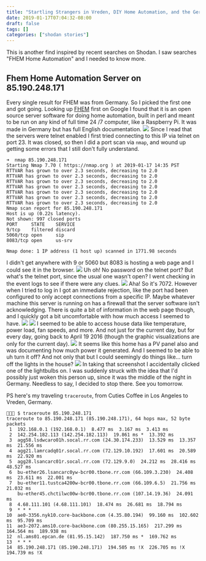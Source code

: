 ```yaml
---
title: "Startling Strangers in Vreden, DIY Home Automation, and the German Word for Waking Up in the Middle of the Night with the Realization That You Left Your Server Unsecured"
date: 2019-01-17T07:04:32-08:00
draft: false
tags: []
categories: ["shodan stories"]
---
```


This is another find inspired by recent searches on Shodan. I saw searches "FHEM Home Automation" and I needed to know more.

## Fhem Home Automation Server on 85.190.248.171
Every single result for FHEM was from Germany. So I picked the first one and got going. Looking up [FHEM](https://www.fhem.de/) first on Google I found that it is an open source server software for doing home automation, built in perl and meant to be run on any kind of full time 24 /7 computer, like a Raspberry Pi. It was made in Germany but has full English documentation.
![](/images/100Days/Day14/fhem.png)
Since I read that the servers were telnet enabled I first tried connecting to this IP via telnet on port 23. It was closed, so then I did a port scan via `nmap`, and wound up getting some errors that I still don't fully understand.

```
➜  nmap 85.190.248.171
Starting Nmap 7.70 ( https://nmap.org ) at 2019-01-17 14:35 PST
RTTVAR has grown to over 2.3 seconds, decreasing to 2.0
RTTVAR has grown to over 2.3 seconds, decreasing to 2.0
RTTVAR has grown to over 2.3 seconds, decreasing to 2.0
RTTVAR has grown to over 2.3 seconds, decreasing to 2.0
RTTVAR has grown to over 2.3 seconds, decreasing to 2.0
RTTVAR has grown to over 2.3 seconds, decreasing to 2.0
RTTVAR has grown to over 2.3 seconds, decreasing to 2.0
Nmap scan report for 85.190.248.171
Host is up (0.22s latency).
Not shown: 997 closed ports
PORT     STATE    SERVICE
9/tcp    filtered discard
5060/tcp open     sip
8083/tcp open     us-srv

Nmap done: 1 IP address (1 host up) scanned in 1771.98 seconds
```  
I didn't get anywhere with 9 or 5060 but 8083 is hosting a web page and I could see it in the browser.
![](/images/100Days/Day14/thehome.png)
Uh oh! No password on the telnet port? But what's the telnet port, since the usual one wasn't open? I went checking in the event logs to see if there were any clues.
![](/images/100Days/Day14/telnetport.png)
Aha! So it's 7072. However when I tried to log in I got an immediate rejection, like the port had been configured to only accept connections from a specific IP. Maybe whatever machine this server is running on has a firewall that the server software isn't acknowledging. There is quite a bit of information in the web page though, and I quickly got a bit uncomfortable with how much access I seemed to have.
![](/images/100Days/Day14/temperature.png)
![](/images/100Days/Day14/current.png)
I seemed to be able to access house data like temperature, power load, fan speeds, and more. And not just for the current day, but for every day, going back to April 19 2016 (though the graphic visualizations are only for the current day).
![](/images/100Days/Day14/history.png)
It seems like this home has a PV panel also and was documenting how much power it generated. And I seemed to be able to uh turn it off? And not only that but I could seemingly do things like... turn off the lights in the house?
![](/images/100Days/Day14/lights.png)
In taking that screenshot I accidentally clicked one of the lightbulbs on. I was suddenly struck with the idea that I'd possibly just woken this person up, since it was the middle of the night in Germany. Needless to say, I decided to stop there. See you tomorrow.

PS here's my traveling `traceroute`, from Cuties Coffee in Los Angeles to Vreden, Germany.
```
👻🌵🔮 $ traceroute 85.190.248.171
traceroute to 85.190.248.171 (85.190.248.171), 64 hops max, 52 byte packets
 1  192.168.0.1 (192.168.0.1)  8.477 ms  3.167 ms  3.413 ms
 2  142.254.182.113 (142.254.182.113)  19.861 ms *  13.392 ms
 3  agg58.lsdwcaro01h.socal.rr.com (24.30.174.233)  13.529 ms  13.357 ms  21.556 ms
 4  agg21.lamrcadq01r.socal.rr.com (72.129.10.192)  17.601 ms  20.589 ms  22.920 ms
 5  agg28.lsancarc01r.socal.rr.com (72.129.9.0)  24.212 ms  28.416 ms  48.527 ms
 6  bu-ether26.lsancarc0yw-bcr00.tbone.rr.com (66.109.3.230)  24.408 ms  23.611 ms  22.001 ms
 7  bu-ether11.tustca4200w-bcr00.tbone.rr.com (66.109.6.5)  21.756 ms  21.032 ms
    bu-ether45.chctilwc00w-bcr00.tbone.rr.com (107.14.19.36)  24.091 ms
 8  4.68.111.101 (4.68.111.101)  18.474 ms  26.681 ms  18.794 ms
 9  * * *
10  ae0-3356.nyk10.core-backbone.com (4.35.80.194)  99.160 ms  102.602 ms  95.709 ms
11  ae3-2072.ams10.core-backbone.com (80.255.15.165)  217.299 ms  164.564 ms  189.938 ms
12  nl.ams01.epcan.de (81.95.15.142)  187.750 ms *  169.762 ms
13  * * *
14  85.190.248.171 (85.190.248.171)  194.505 ms !X  226.705 ms !X  194.739 ms !X
```
